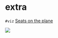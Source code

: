 # extra

`#viz` [Seats on the plane](https://www.reddit.com/r/adventofcode/comments/k75oj1/2020_day_5_so_i_decided_to_visualise_the_input_of/)

[![](https://i.redd.it/6ru6ouzgpc361.png)](https://www.reddit.com/r/adventofcode/comments/k75oj1/2020_day_5_so_i_decided_to_visualise_the_input_of/)
